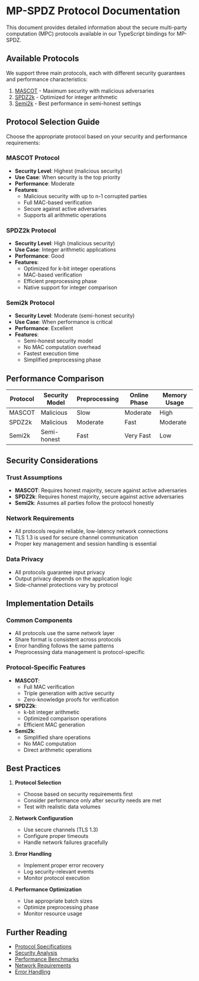 # MP-SPDZ Protocol Documentation

This document provides detailed information about the secure multi-party computation (MPC) protocols available in our TypeScript bindings for MP-SPDZ.

## Available Protocols

We support three main protocols, each with different security guarantees and performance characteristics:

1. [MASCOT](./mascot.md) - Maximum security with malicious adversaries
2. [SPDZ2k](./spdz2k.md) - Optimized for integer arithmetic
3. [Semi2k](./semi2k.md) - Best performance in semi-honest settings

## Protocol Selection Guide

Choose the appropriate protocol based on your security and performance requirements:

### MASCOT Protocol
- **Security Level**: Highest (malicious security)
- **Use Case**: When security is the top priority
- **Performance**: Moderate
- **Features**:
  - Malicious security with up to n-1 corrupted parties
  - Full MAC-based verification
  - Secure against active adversaries
  - Supports all arithmetic operations

### SPDZ2k Protocol
- **Security Level**: High (malicious security)
- **Use Case**: Integer arithmetic applications
- **Performance**: Good
- **Features**:
  - Optimized for k-bit integer operations
  - MAC-based verification
  - Efficient preprocessing phase
  - Native support for integer comparison

### Semi2k Protocol
- **Security Level**: Moderate (semi-honest security)
- **Use Case**: When performance is critical
- **Performance**: Excellent
- **Features**:
  - Semi-honest security model
  - No MAC computation overhead
  - Fastest execution time
  - Simplified preprocessing phase

## Performance Comparison

| Protocol | Security Model | Preprocessing | Online Phase | Memory Usage |
|----------|---------------|---------------|--------------|--------------|
| MASCOT   | Malicious     | Slow          | Moderate     | High         |
| SPDZ2k   | Malicious     | Moderate      | Fast         | Moderate     |
| Semi2k   | Semi-honest   | Fast          | Very Fast    | Low          |

## Security Considerations

### Trust Assumptions
- **MASCOT**: Requires honest majority, secure against active adversaries
- **SPDZ2k**: Requires honest majority, secure against active adversaries
- **Semi2k**: Assumes all parties follow the protocol honestly

### Network Requirements
- All protocols require reliable, low-latency network connections
- TLS 1.3 is used for secure channel communication
- Proper key management and session handling is essential

### Data Privacy
- All protocols guarantee input privacy
- Output privacy depends on the application logic
- Side-channel protections vary by protocol

## Implementation Details

### Common Components
- All protocols use the same network layer
- Share format is consistent across protocols
- Error handling follows the same patterns
- Preprocessing data management is protocol-specific

### Protocol-Specific Features
- **MASCOT**:
  - Full MAC verification
  - Triple generation with active security
  - Zero-knowledge proofs for verification
- **SPDZ2k**:
  - k-bit integer arithmetic
  - Optimized comparison operations
  - Efficient MAC generation
- **Semi2k**:
  - Simplified share operations
  - No MAC computation
  - Direct arithmetic operations

## Best Practices

1. **Protocol Selection**
   - Choose based on security requirements first
   - Consider performance only after security needs are met
   - Test with realistic data volumes

2. **Network Configuration**
   - Use secure channels (TLS 1.3)
   - Configure proper timeouts
   - Handle network failures gracefully

3. **Error Handling**
   - Implement proper error recovery
   - Log security-relevant events
   - Monitor protocol execution

4. **Performance Optimization**
   - Use appropriate batch sizes
   - Optimize preprocessing phase
   - Monitor resource usage

## Further Reading

- [Protocol Specifications](./specs/)
- [Security Analysis](./security/)
- [Performance Benchmarks](./benchmarks/)
- [Network Requirements](./network/)
- [Error Handling](./errors/) 